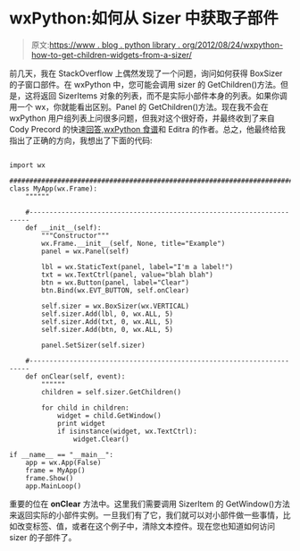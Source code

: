# wxPython:如何从 Sizer 中获取子部件

> 原文:[https://www . blog . python library . org/2012/08/24/wxpython-how-to-get-children-widgets-from-a-sizer/](https://www.blog.pythonlibrary.org/2012/08/24/wxpython-how-to-get-children-widgets-from-a-sizer/)

前几天，我在 StackOverflow 上偶然发现了一个问题，询问如何获得 BoxSizer 的子窗口部件。在 wxPython 中，您可能会调用 sizer 的 GetChildren()方法。但是，这将返回 SizerItems 对象的列表，而不是实际小部件本身的列表。如果你调用一个 wx，你就能看出区别。Panel 的 GetChildren()方法。现在我不会在 wxPython 用户组列表上问很多问题，但我对这个很好奇，并最终收到了来自 Cody Precord 的快速[回答](https://groups.google.com/forum/?fromgroups=#!topic/wxpython-users/d8yzkP8MPyU),[wxPython 食谱](http://www.amazon.com/gp/product/1849511780/ref=as_li_ss_tl?ie=UTF8&camp=1789&creative=390957&creativeASIN=1849511780&linkCode=as2&tag=thmovsthpy-2)和 Editra 的作者。总之，他最终给我指出了正确的方向，我想出了下面的代码:

```

import wx

########################################################################
class MyApp(wx.Frame):
    """"""

    #----------------------------------------------------------------------
    def __init__(self):
        """Constructor"""
        wx.Frame.__init__(self, None, title="Example")
        panel = wx.Panel(self)

        lbl = wx.StaticText(panel, label="I'm a label!")
        txt = wx.TextCtrl(panel, value="blah blah")
        btn = wx.Button(panel, label="Clear")
        btn.Bind(wx.EVT_BUTTON, self.onClear)

        self.sizer = wx.BoxSizer(wx.VERTICAL)
        self.sizer.Add(lbl, 0, wx.ALL, 5)
        self.sizer.Add(txt, 0, wx.ALL, 5)
        self.sizer.Add(btn, 0, wx.ALL, 5)

        panel.SetSizer(self.sizer)

    #----------------------------------------------------------------------
    def onClear(self, event):
        """"""
        children = self.sizer.GetChildren()

        for child in children:
            widget = child.GetWindow()
            print widget
            if isinstance(widget, wx.TextCtrl):
                widget.Clear()

if __name__ == "__main__":
    app = wx.App(False)
    frame = MyApp()
    frame.Show()
    app.MainLoop()

```

重要的位在 **onClear** 方法中。这里我们需要调用 SizerItem 的 GetWindow()方法来返回实际的小部件实例。一旦我们有了它，我们就可以对小部件做一些事情，比如改变标签、值，或者在这个例子中，清除文本控件。现在您也知道如何访问 sizer 的子部件了。